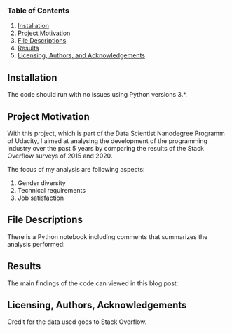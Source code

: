 

### Table of Contents

1. [Installation](#installation)
2. [Project Motivation](#motivation)
3. [File Descriptions](#files)
4. [Results](#results)
5. [Licensing, Authors, and Acknowledgements](#licensing)

## Installation <a name="installation"></a>

The code should run with no issues using Python versions 3.*. 

## Project Motivation<a name="motivation"></a>

With this project, which is part of the Data Scientist Nanodegree Programm of Udacity, I aimed at analysing the development of the programming industry over the past 5 years by comparing the results of the Stack Overflow surveys of 2015 and 2020.

The focus of my analysis are following aspects:

1. Gender diversity
2. Technical requirements
3. Job satisfaction

## File Descriptions <a name="files"></a>

There is a Python notebook including comments that summarizes the analysis performed:


## Results<a name="results"></a>

The main findings of the code can viewed in this blog post:

## Licensing, Authors, Acknowledgements<a name="licensing"></a>

Credit for the data used goes to Stack Overflow.
